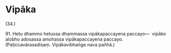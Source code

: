 

# Vipāka







(34.)

91\. Hetu dhammo hetussa dhammassa vipākapaccayena paccayo—  vipāko alobho adosassa amohassa vipākapaccayena paccayo. (Paṭiccavārasadisaṃ. Vipākavibhaṅge nava pañhā.)



